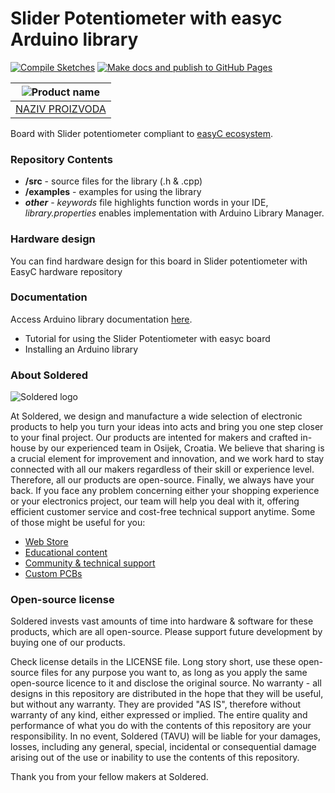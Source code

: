 # Slider Potentiometer with easyc Arduino library

[![Compile Sketches](http://http://github-actions.40ants.com/e-radionicacom/Soldered-Slider-Potentiometer-with-EasyC-Arduino-Library/matrix.svg?branch=dev&only=Compile%20Sketches)](https://github.com/e-radionicacom/Soldered-Slider-Potentiometer-with-EasyC-Arduino-Library/actions/workflows/compile_test.yml)
[![Make docs and publish to GitHub Pages](https://https://github.com/e-radionicacom/Soldered-Slider-Potentiometer-with-EasyC-Arduino-Library/actions/workflows/make_docs.yml/badge.svg?branch=dev)](https://https://github.com/e-radionicacom/Soldered-Slider-Potentiometer-with-EasyC-Arduino-Library/actions/workflows/make_docs.yml)

| ![Product name](https://upload.wikimedia.org/wikipedia/commons/8/8f/Example_image.svg) |
| :---------------------------------------------------------------------------------------------: |
| [NAZIV PROIZVODA](https://www.solde.red/333131)                                                            |

Board with Slider potentiometer compliant to [easyC ecosystem](https://www.soldered.com/easyC). 

### Repository Contents
- **/src** - source files for the library (.h & .cpp)
- **/examples** - examples for using the library
- ***other*** - *keywords* file highlights function words in your IDE, *library.properties* enables implementation with Arduino Library Manager.

### Hardware design
You can find hardware design for this board in Slider potentiometer with EasyC hardware repository

### Documentation

Access Arduino library documentation [here](https://e-radionicacom.github.io/Soldered-Slider-Potentiometer-with-EasyC-Arduino-Library/).

- Tutorial for using the Slider Potentiometer with easyc board
- Installing an Arduino library

### About Soldered
![Soldered logo](https://raw.githubusercontent.com/e-radionicacom/Soldered-Generic-Arduino-Library/dev/extras/Logo%20horizontal-2.svg)

At Soldered, we design and manufacture a wide selection of electronic products to help you turn your ideas into acts and bring you one step closer to your final project. Our products are intented for makers and crafted in-house by our experienced team in Osijek, Croatia. We believe that sharing is a crucial element for improvement and innovation, and we work hard to stay connected with all our makers regardless of their skill or experience level. Therefore, all our products are open-source. Finally, we always have your back. If you face any problem concerning either your shopping experience or your electronics project, our team will help you deal with it, offering efficient customer service and cost-free technical support anytime. Some of those might be useful for you:

- [Web Store](https://www.soldered.com)
- [Educational content](https://learn.soldered.com)
- [Community & technical support](https://community.soldered.com)
- [Custom PCBs](https://pcb.soldered.com)

### Open-source license
Soldered invests vast amounts of time into hardware & software for these products, which are all open-source. Please support future development by buying one of our products. 

Check license details in the LICENSE file. Long story short, use these open-source files for any purpose you want to, as long as you apply the same open-source licence to it and disclose the original source. No warranty - all designs in this repository are distributed in the hope that they will be useful, but without any warranty. They are provided "AS IS", therefore without warranty of any kind, either expressed or implied. The entire quality and performance of what you do with the contents of this repository are your responsibility. In no event, Soldered (TAVU) will be liable for your damages, losses, including any general, special, incidental or consequential damage arising out of the use or inability to use the contents of this repository. 

Thank you from your fellow makers at Soldered.

